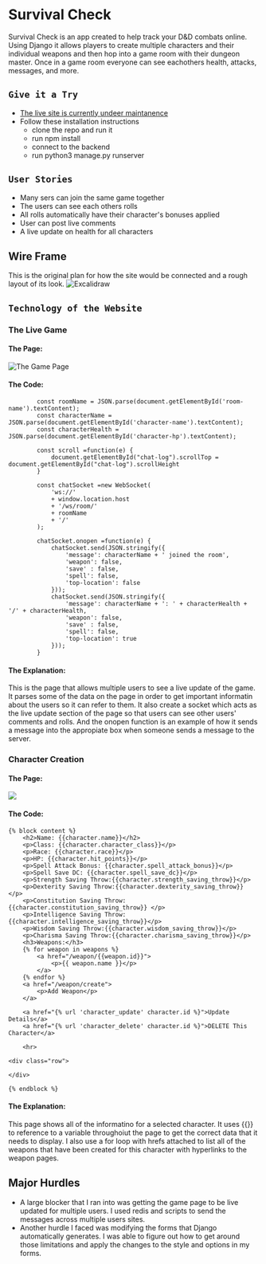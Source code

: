 # Survival Check
Survival Check is an app created to help track your D&D combats online. Using Django it allows players to create multiple characters and their individual weapons and then hop into a game room with their dungeon master. Once in a game room everyone can see eachothers health, attacks, messages, and more. 

## `Give it a Try`
* <a href="https://survival-check.herokuapp.com/">The live site is currently undeer maintanence</a>
* Follow these installation instructions
    * clone the repo and run it
    * run npm install
    * connect to the backend
    * run python3 manage.py runserver

## `User Stories`
- Many sers can join the same game together 
- The users can see each others rolls 
- All rolls automatically have their character's bonuses applied 
- User can post live comments 
- A live update on health for all characters

## Wire Frame
This is the original plan for how the site would be connected and a rough layout of its look.
![Excalidraw](./images/project_4_wire_frame.png)

## `Technology of the Website`

### The Live Game

#### The Page:
![The Game Page](./images/project_4_game_room.png)

#### The Code:
```
        const roomName = JSON.parse(document.getElementById('room-name').textContent);
        const characterName = JSON.parse(document.getElementById('character-name').textContent);
        const characterHealth = JSON.parse(document.getElementById('character-hp').textContent);
         
        const scroll =function(e) {
            document.getElementById("chat-log").scrollTop = document.getElementById("chat-log").scrollHeight
        }

        const chatSocket =new WebSocket(
            'ws://'
            + window.location.host
            + '/ws/room/'
            + roomName
            + '/'
        );

        chatSocket.onopen =function(e) {
            chatSocket.send(JSON.stringify({
                'message': characterName + ' joined the room',
                'weapon': false,
                'save' : false,
                'spell': false,
                'top-location': false
            }));
            chatSocket.send(JSON.stringify({
                'message': characterName + ': ' + characterHealth + '/' + characterHealth,
                'weapon': false,
                'save' : false,
                'spell': false,
                'top-location': true
            }));
        }
```

#### The Explanation:
This is the page that allows multiple users to see a live update of the game. It parses some of the data on the page in order to get important informatin about the users so it can refer to them. It also create a socket which acts as the live update section of the page so that users can see other users' comments and rolls. And the onopen function is an example of how it sends a message into the appropiate box when someone sends a message to the server. 

### Character Creation
#### The Page:
![](./images/project_4_character_creation.png)
#### The Code:
```
{% block content %}
    <h2>Name: {{character.name}}</h2>
    <p>Class: {{character.character_class}}</p>
    <p>Race: {{character.race}}</p>
    <p>HP: {{character.hit_points}}</p>
    <p>Spell Attack Bonus: {{character.spell_attack_bonus}}</p>
    <p>Spell Save DC: {{character.spell_save_dc}}</p>
    <p>Strength Saving Throw:{{character.strength_saving_throw}}</p> 
    <p>Dexterity Saving Throw:{{character.dexterity_saving_throw}} </p>
    <p>Constitution Saving Throw:{{character.constitution_saving_throw}} </p>
    <p>Intelligence Saving Throw:{{character.intelligence_saving_throw}}</p>
    <p>Wisdom Saving Throw:{{character.wisdom_saving_throw}}</p>
    <p>Charisma Saving Throw:{{character.charisma_saving_throw}}</p>
    <h3>Weapons:</h3>
    {% for weapon in weapons %}
        <a href="/weapon/{{weapon.id}}">
            <p>{{ weapon.name }}</p>
        </a>        
    {% endfor %} 
    <a href="/weapon/create">
        <p>Add Weapon</p>
    </a>  

    <a href="{% url 'character_update' character.id %}">Update Details</a>
    <a href="{% url 'character_delete' character.id %}">DELETE This Character</a>

    <hr>

<div class="row">

</div>

{% endblock %}
```
#### The Explanation:
This page shows all of the informatino for a selected character. It uses {{}} to reference to a variable throughoiut the page to get the correct data that it needs to display. I also use a for loop with hrefs attached to list all of the weapons that have been created for this character with hyperlinks to the weapon pages. 

## Major Hurdles
* A large blocker that I ran into was getting the game page to be live updated for multiple users. I used redis and scripts to send the messages across multiple users sites.
* Another hurdle I faced was modifying the forms that Django automatically generates. I was able to figure out how to get around those limitations and apply the changes to the style and options in my forms. 